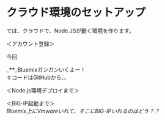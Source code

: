 # クラウド環境のセットアップ

では、クラウドで、Node.JSが動く環境を作ります。

＜アカウント登録＞

今回











_**\*\***_Bluemixガンガンいくよー！  
＃コードはGitHubから、、

＜Node.js環境デプロイまで＞

＜BIG-IP起動まで＞  
_Bluemix上にVmwareいれて、そこにBIG-IPいれるのはどう？？_

